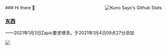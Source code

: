 <img src="https://github-readme-stats.vercel.app/api/top-langs/?username=KunoSayo" align="right" alt="Kuno Sayo's Github Stats" />
### Hi there 👋

### [东西](https://github.com/euOnmyoji/euOnmyoji/issues/1)
——2021年1月3日Zapic要求增添，于2021年1月4日09点27分添加


![](https://github-readme-stats.vercel.app/api?username=KunoSayo&show_icons=true)
